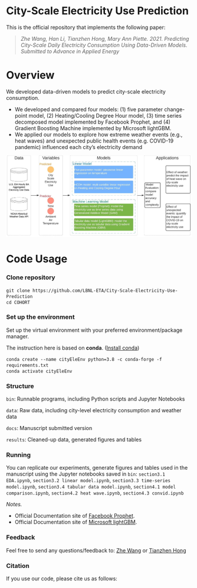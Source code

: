# City-Scale Electricity Use Prediction

This is the official repository that implements the following paper:

> *Zhe Wang, Han Li, Tianzhen Hong, Mary Ann Piette. 2021. Predicting City-Scale Daily Electricity Consumption Using Data-Driven Models. Submitted to Advance in Applied Energy*

<!--
[[slides]](docs/slides.pdf)[[paper]](https://dl.acm.org/doi/10.1145/3408308.3427980)
-->

# Overview
We developed data-driven models to predict city-scale electricity consumption.
- We developed and compared four models: (1) five parameter change-point model, (2) Heating/Cooling Degree Hour model, (3) time series decomposed model implemented by Facebook Prophet, and (4) Gradient Boosting Machine implemented by Microsoft lightGBM.
- We applied our models to explore how extreme weather events (e.g., heat waves) and unexpected public health events (e.g. COVID-19 pandemic) influenced each city’s electricity demand

<img src="docs/overview.jpeg" data-canonical-src="docs/overview.jpeg" width="1000" />


# Code Usage
### Clone repository
```
git clone https://github.com/LBNL-ETA/City-Scale-Electricity-Use-Prediction
cd COHORT
```

### Set up the environment 
Set up the virtual environment with your preferred environment/package manager.

The instruction here is based on **conda**. ([Install conda](https://docs.anaconda.com/anaconda/install/))
```
conda create --name cityEleEnv python=3.8 -c conda-forge -f requirements.txt
conda activate cityEleEnv
```

### Structure
``bin``: Runnable programs, including Python scripts and Jupyter Notebooks

``data``: Raw data, including city-level electricity consumption and weather data

``docs``: Manuscript submitted version

``results``: Cleaned-up data, generated figures and tables


### Running
You can replicate our experiments, generate figures and tables used in the manuscript using the Jupyter notebooks saved in ``bin``: `section3.1 EDA.ipynb`, `section3.2 linear model.ipynb`, `section3.3 time-series model.ipynb`, `section3.4 tabular data model.ipynb`, `section4.1 model comparison.ipynb`, `section4.2 heat wave.ipynb`, `section4.3 convid.ipynb`

*Notes.*
- Official Documentation site of [Facebook Prophet](https://facebook.github.io/prophet/).
- Official Documentation site of [Microsoft lightGBM](https://github.com/Microsoft/LightGBM). 

### Feedback

Feel free to send any questions/feedback to: [Zhe Wang](mailto:zwang5@lbl.gov ) or [Tianzhen Hong](mailto:thong@lbl.gov)

### Citation

If you use our code, please cite us as follows:

<!--
```
@inproceedings{Chen2020COHORT,
author = {Chen, Bingqing and Francis, Jonathan and Pritoni, Marco and Kar, Soummya and Berg\'{e}s, Mario},
title = {COHORT: Coordination of Heterogeneous Thermostatically Controlled Loads for Demand Flexibility},
year = {2020},
isbn = {9781450380614},
publisher = {Association for Computing Machinery},
address = {New York, NY, USA},
url = {https://doi.org/10.1145/3408308.3427980},
doi = {10.1145/3408308.3427980},
booktitle = {Proceedings of the 7th ACM International Conference on Systems for Energy-Efficient Buildings, Cities, and Transportation},
pages = {31–40},
numpages = {10},
keywords = {demand response, smart thermostats, TCLs, distributed control},
location = {Virtual Event, Japan},
series = {BuildSys '20}
}
```
-->
